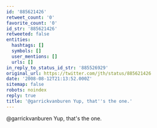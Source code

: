 ```yaml
---
id: '885621426'
retweet_count: '0'
favorite_count: '0'
id_str: '885621426'
retweeted: false
entities:
  hashtags: []
  symbols: []
  user_mentions: []
  urls: []
in_reply_to_status_id_str: '885526929'
original_url: https://twitter.com/jth/status/885621426
date: '2008-08-12T21:13:52.000Z'
sitemap: false
robots: noindex
reply: true
title: '@garrickvanburen Yup, that''s the one.'
---
```


@garrickvanburen Yup, that's the one.